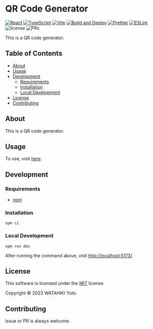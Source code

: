 # QR Code Generator

[![React](https://img.shields.io/badge/React-555.svg?logo=react)](https://github.com/facebook/react)
[![TypeScript](https://img.shields.io/badge/TypeScript-007ACC.svg?logo=typescript&logoColor=white)](https://github.com/microsoft/TypeScript)
[![Vite](https://img.shields.io/badge/Vite-1e1e20.svg?logo=vite)](https://github.com/vitejs/vite)
[![Build and Deploy](https://github.com/chvmvd/qrcode-generator/actions/workflows/deploy.yml/badge.svg)](https://github.com/chvmvd/qrcode-generator/actions/workflows/deploy.yml)
[![Prettier](https://github.com/chvmvd/qrcode-generator/actions/workflows/prettier.yml/badge.svg)](https://github.com/chvmvd/qrcode-generator/actions/workflows/prettier.yml)
[![ESLint](https://github.com/chvmvd/qrcode-generator/actions/workflows/eslint.yml/badge.svg)](https://github.com/chvmvd/qrcode-generator/actions/workflows/eslint.yml)
![license](https://img.shields.io/badge/license-MIT-informational.svg)
![PRs](https://img.shields.io/badge/PRs-welcome-brightgreen.svg)

This is a QR code generator.

## Table of Contents

- [About](#about)
- [Usage](#usage)
- [Development](#development)
  - [Requirements](#requirements)
  - [Installation](#installation)
  - [Local Development](#local-development)
- [License](#license)
- [Contributing](#contributing)

## About

This is a QR code generator.

## Usage

To use, visit [here](https://chvmvd.github.io/qrcode-generator/).

## Development

### Requirements

- [npm](https://github.com/npm/cli)

### Installation

```shell
npm ci
```

### Local Development

```shell
npm run dev
```

After running the command above, visit [http://localhost:5173/](http://localhost:5173/).

## License

This software is licensed under the [MIT](LICENSE) license.

Copyright © 2023 WATAHIKI Yuto.

## Contributing

Issue or PR is always welcome.
